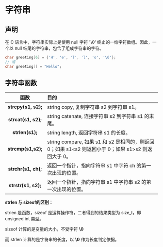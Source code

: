 # 字符串

## 声明

在 C 语言中，字符串实际上是使用 null 字符 '\0' 终止的一维字符数组。因此，一个以 null 结尾的字符串，包含了组成字符串的字符。

```C
char greeting[6] = {'H', 'e', 'l', 'l', 'o', '\0'};
// 或
char greeting[] = "Hello";
```

## 字符串函数

| 函数 | 目的                                                         |
| :--: | :----------------------------------------------------------- |
|  **strcpy(s1, s2);**   |  string copy, 复制字符串 s2 到字符串 s1。              |
|  **strcat(s1, s2);**   |  string catenate, 连接字符串 s2 到字符串 s1 的末尾。       |
|  **strlen(s1);**   |  string length, 返回字符串 s1 的长度。                       |
|  **strcmp(s1,s2);**   | string compare, 如果 s1 和 s2 是相同的，则返回 0；如果 s1<s2 则返回小于 0；如果 s1>s2 则返回大于 0。 |
|  **strchr(s1, ch);**   |  返回一个指针，指向字符串 s1 中字符 ch 的第一次出现的位置。 |
|  **strstr(s1, s2);**   |  返回一个指针，指向字符串 s1 中字符串 s2 的第一次出现的位置。 |

**strlen 与 sizeof的区别：**

strlen 是函数，sizeof 是运算操作符，二者得到的结果类型为 size_t，即 unsigned int 类型。

sizeof 计算的是变量的大小，不受字符 **\0**

而 strlen 计算的是字符串的长度，以 **\0** 作为长度判定依据。